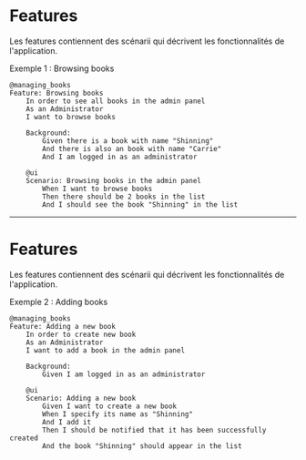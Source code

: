 # Features

Les features contiennent des scénarii qui décrivent les fonctionnalités de l'application.

Exemple 1 : Browsing books

```gherkin {all|1,12|2-5|7-10|12-16}
@managing_books
Feature: Browsing books
    In order to see all books in the admin panel
    As an Administrator
    I want to browse books

    Background:
        Given there is a book with name "Shinning"
        And there is also an book with name "Carrie"
        And I am logged in as an administrator

    @ui
    Scenario: Browsing books in the admin panel
        When I want to browse books
        Then there should be 2 books in the list
        And I should see the book "Shinning" in the list
```

---

# Features

<v-clicks>

Les features contiennent des scénarii qui décrivent les fonctionnalités de l'application.

Exemple 2 : Adding books

```gherkin {all|1,10|2-5|7-8|10-16}
@managing_books
Feature: Adding a new book
    In order to create new book
    As an Administrator
    I want to add a book in the admin panel

    Background:
        Given I am logged in as an administrator

    @ui
    Scenario: Adding a new book
        Given I want to create a new book
        When I specify its name as "Shinning"
        And I add it
        Then I should be notified that it has been successfully created
        And the book "Shinning" should appear in the list
```

</v-clicks>
